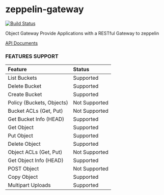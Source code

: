 # zeppelin-gateway

[![Build Status](https://travis-ci.org/Qihoo360/zeppelin-gateway.svg?branch=master)](https://travis-ci.org/Qihoo360/zeppelin-gateway)

Object Gateway Provide Applications with a RESTful Gateway to zeppelin

[API Documents](https://qihoo360.github.io/zeppelin-gateway/)

### FEATURES SUPPORT

| Feature                   | Status         |
| :------------------------ | :------------- |
| List Buckets              | Supported      |
| Delete Bucket             | Supported  |
| Create Bucket             | Supported      |
| Policy (Buckets, Objects) | Not Supported  |
| Bucket ACLs (Get, Put)    | Not Supported  |
| Get Bucket Info (HEAD)    | Supported  |
| Get Object                | Supported      |
| Put Object                | Supported      |
| Delete Object             | Supported      |
| Object ACLs (Get, Put)    | Not Supported  |
| Get Object Info (HEAD)    | Supported  |
| POST Object               | Not  Supported |
| Copy Object               | Supported  |
| Multipart Uploads         | Supported  |
